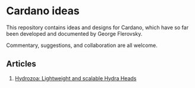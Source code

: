 # Cardano ideas
This repository contains ideas and designs for Cardano, which have so far been developed and documented by George Flerovsky.

Commentary, suggestions, and collaboration are all welcome.

## Articles

1. [Hydrozoa: Lightweight and scalable Hydra Heads](./001/README.md)
